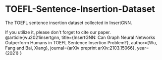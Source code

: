 # TOEFL-Sentence-Insertion-Dataset
The TOEFL sentence insertion dataset collected in InsertGNN. 

If you utilize it, please don't forget to cite our paper. 
@article{wu2021insertgnn,
  title={InsertGNN: Can Graph Neural Networks Outperform Humans in TOEFL Sentence Insertion Problem?},
  author={Wu, Fang and Bai, Xiang},
  journal={arXiv preprint arXiv:2103.15066},
  year={2021}
}
